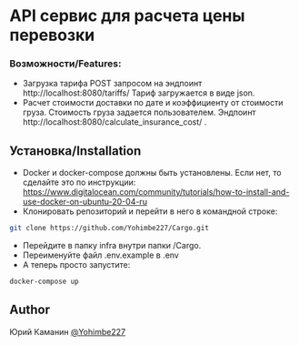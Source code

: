 # API сервис для расчета цены перевозки

### Возможности/Features:

* Загрузка тарифа POST запросом на эндпоинт http://localhost:8080/tariffs/
Тариф загружается в виде json. 
* Расчет стоимости доставки по дате и коэффициенту от стоимости груза. 
Стоимость груза задается пользователем. Эндпоинт http://localhost:8080/calculate_insurance_cost/ .

## Установка/Installation
* Docker и docker-compose должны быть установлены. Если нет, то сделайте это по 
инструкции:
https://www.digitalocean.com/community/tutorials/how-to-install-and-use-docker-on-ubuntu-20-04-ru
* Клонировать репозиторий и перейти в него в командной строке:
```bash
git clone https://github.com/Yohimbe227/Cargo.git
```
* Перейдите в папку infra внутри папки /Cargo.
* Переименуйте файл .env.example в .env
* А теперь просто запустите:
```bash
docker-compose up
```
## Author
 Юрий Каманин 
 [@Yohimbe227](https://www.github.com/Yohimbe227)
